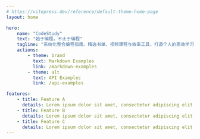 ```yaml
---
# https://vitepress.dev/reference/default-theme-home-page
layout: home

hero:
    name: "CodeStudy"
    text: "始于编程，不止于编程​"
    tagline: "系统化整合编程指南、精选书单、视频课程与效率工具，打造个人的高效学习和工作路径。"
    actions:
        - theme: brand
          text: Markdown Examples
          link: /markdown-examples
        - theme: alt
          text: API Examples
          link: /api-examples

features:
    - title: Feature A
      details: Lorem ipsum dolor sit amet, consectetur adipiscing elit
    - title: Feature B
      details: Lorem ipsum dolor sit amet, consectetur adipiscing elit
    - title: Feature C
      details: Lorem ipsum dolor sit amet, consectetur adipiscing elit
---
```

